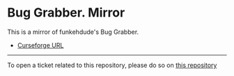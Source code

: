 # Bug Grabber. Mirror

This is a mirror of funkehdude's Bug Grabber.

- [Curseforge URL](https://www.curseforge.com/wow/addons/bug-grabber)

----

To open a ticket related to this repository, please do so on [this repository](https://github.com/curseforge-mirror/.github)